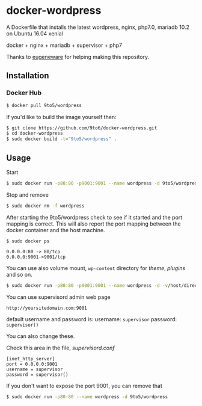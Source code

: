 # docker-wordpress

A Dockerfile that installs the latest wordpress, nginx, php7.0, mariadb 10.2 on Ubuntu 16.04 xenial

docker + nginx + mariadb + supervisor + php7

Thanks to [eugeneware](https://github.com/eugeneware/docker-wordpress-nginx) for helping making this repository. 

## Installation


### Docker Hub

```bash
$ docker pull 9to5/wordpress
```

If you'd like to build the image yourself then:

```bash
$ git clone https://github.com/9to6/docker-wordpress.git
$ cd docker-wordpress
$ sudo docker build -t="9to5/wordpress" .
```

## Usage

Start

```bash
$ sudo docker run -p80:80 -p9001:9001 --name wordpress -d 9to5/wordpress
```

Stop and remove

```bash
$ sudo docker rm -f wordpress
```

After starting the 9to5/wordpress check to see if it started and the port mapping is correct. 
This will also report the port mapping between the docker container and the host machine.

```
$ sudo docker ps

0.0.0.0:80 -> 80/tcp
0.0.0.0:9001->9001/tcp
```

You can use also volume mount, `wp-content` directory for *theme*, *plugins* and so on.

```bash
$ sudo docker run -p80:80 -p9001:9001 --name wordpress -d -v/host/directory/wp-content:/usr/share/nginx/www/wp-content 9to5/wordpress
```

You can use supervisord admin web page

```
http://yoursitedomain.com:9001
```

default username and password is:
username: `supervisor`
password: `supervisor()`

You can also change these.

Check this area in the file, *supervisord.conf*

```
[inet_http_server]
port = 0.0.0.0:9001
username = supervisor
password = supervisor()
```

If you don't want to expose the port 9001, you can remove that

```bash
$ sudo docker run -p80:80 --name wordpress -d 9to5/wordpress
```

